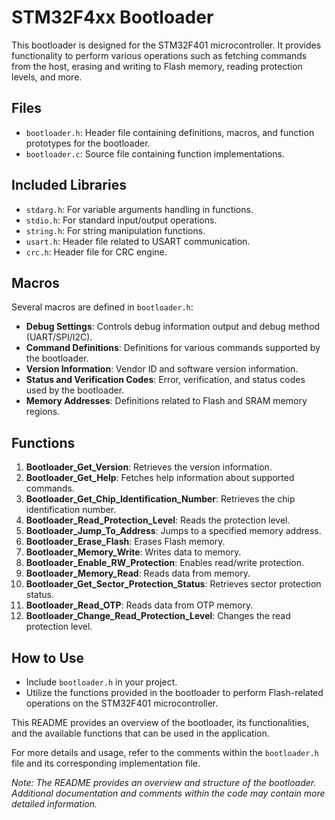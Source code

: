 # STM32F4xx Bootloader
This bootloader is designed for the STM32F401 microcontroller. It provides functionality to perform various operations such as fetching commands from the host, erasing and writing to Flash memory, reading protection levels, and more.

## Files

- `bootloader.h`: Header file containing definitions, macros, and function prototypes for the bootloader.
- `bootloader.c`: Source file containing function implementations.
## Included Libraries

- `stdarg.h`: For variable arguments handling in functions.
- `stdio.h`: For standard input/output operations.
- `string.h`: For string manipulation functions.
- `usart.h`: Header file related to USART communication.
- `crc.h`: Header file for CRC engine.

## Macros

Several macros are defined in `bootloader.h`:
- **Debug Settings**: Controls debug information output and debug method (UART/SPI/I2C).
- **Command Definitions**: Definitions for various commands supported by the bootloader.
- **Version Information**: Vendor ID and software version information.
- **Status and Verification Codes**: Error, verification, and status codes used by the bootloader.
- **Memory Addresses**: Definitions related to Flash and SRAM memory regions.

## Functions

1. **Bootloader_Get_Version**: Retrieves the version information.
2. **Bootloader_Get_Help**: Fetches help information about supported commands.
3. **Bootloader_Get_Chip_Identification_Number**: Retrieves the chip identification number.
4. **Bootloader_Read_Protection_Level**: Reads the protection level.
5. **Bootloader_Jump_To_Address**: Jumps to a specified memory address.
6. **Bootloader_Erase_Flash**: Erases Flash memory.
7. **Bootloader_Memory_Write**: Writes data to memory.
8. **Bootloader_Enable_RW_Protection**: Enables read/write protection.
9. **Bootloader_Memory_Read**: Reads data from memory.
10. **Bootloader_Get_Sector_Protection_Status**: Retrieves sector protection status.
11. **Bootloader_Read_OTP**: Reads data from OTP memory.
12. **Bootloader_Change_Read_Protection_Level**: Changes the read protection level.

## How to Use

- Include `bootloader.h` in your project.
- Utilize the functions provided in the bootloader to perform Flash-related operations on the STM32F401 microcontroller.

This README provides an overview of the bootloader, its functionalities, and the available functions that can be used in the application.

For more details and usage, refer to the comments within the `bootloader.h` file and its corresponding implementation file.

*Note: The README provides an overview and structure of the bootloader. Additional documentation and comments within the code may contain more detailed information.*
